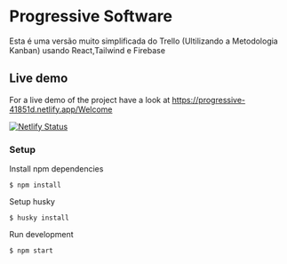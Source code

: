 # Progressive Software

Esta é uma versão muito simplificada do Trello (Ultilizando a Metodologia Kanban) usando React,Tailwind e Firebase

## Live demo

For a live demo of the project have a look at https://progressive-41851d.netlify.app/Welcome

[![Netlify Status](https://api.netlify.com/api/v1/badges/46c2a8d5-2959-4a48-a05c-0356994232f1/deploy-status)](https://app.netlify.com/sites/progressive-41851d/deploys)

### Setup

Install npm dependencies

```
$ npm install
```

Setup husky

```
$ husky install
```

Run development

```
$ npm start
```

